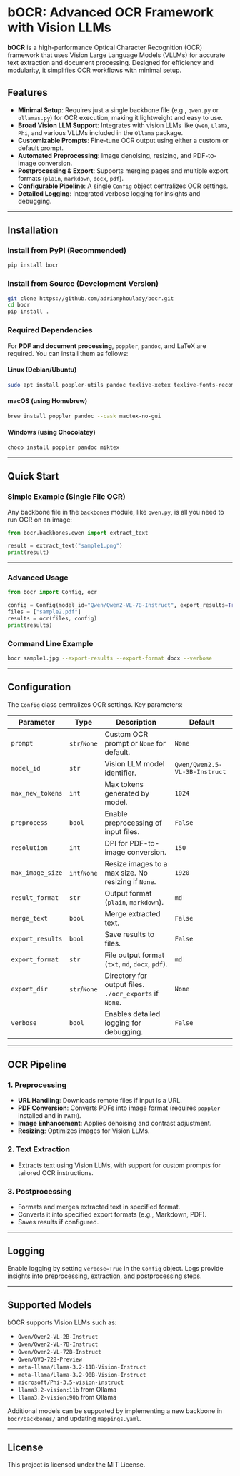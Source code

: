 # bOCR: Advanced OCR Framework with Vision LLMs

**bOCR** is a high-performance Optical Character Recognition (OCR) framework that uses Vision Large Language Models (VLLMs) for accurate text extraction and document processing. Designed for efficiency and modularity, it simplifies OCR workflows with minimal setup.

## Features

- **Minimal Setup**: Requires just a single backbone file (e.g., `qwen.py` or `ollamas.py`) for OCR execution, making it lightweight and easy to use.
- **Broad Vision LLM Support**: Integrates with vision LLMs like `Qwen`, `Llama`, `Phi`, and various VLLMs included in the `Ollama` package.
- **Customizable Prompts**: Fine-tune OCR output using either a custom or default prompt.
- **Automated Preprocessing**: Image denoising, resizing, and PDF-to-image conversion.
- **Postprocessing & Export**: Supports merging pages and multiple export formats (`plain`, `markdown`, `docx`, `pdf`).
- **Configurable Pipeline**: A single `Config` object centralizes OCR settings.
- **Detailed Logging**: Integrated verbose logging for insights and debugging.

---

## Installation

### Install from PyPI (Recommended)

```bash
pip install bocr
```

### Install from Source (Development Version)

```bash
git clone https://github.com/adrianphoulady/bocr.git
cd bocr
pip install .
```

### Required Dependencies

For **PDF and document processing**, `poppler`, `pandoc`, and LaTeX are required. You can install them as follows:

#### Linux (Debian/Ubuntu)
```bash
sudo apt install poppler-utils pandoc texlive-xetex texlive-fonts-recommended lmodern
```

#### macOS (using Homebrew)
```bash
brew install poppler pandoc --cask mactex-no-gui
```

#### Windows (using Chocolatey)
```powershell
choco install poppler pandoc miktex
```

---

## Quick Start

### Simple Example (Single File OCR)

Any backbone file in the `backbones` module, like `qwen.py`, is all you need to run OCR on an image:

```python
from bocr.backbones.qwen import extract_text

result = extract_text("sample1.png")
print(result)
```

---

### Advanced Usage

```python
from bocr import Config, ocr

config = Config(model_id="Qwen/Qwen2-VL-7B-Instruct", export_results=True, export_format="pdf", verbose=True)
files = ["sample2.pdf"]
results = ocr(files, config)
print(results)
```

### Command Line Example

```bash
bocr sample1.jpg --export-results --export-format docx --verbose
```

---

## Configuration

The `Config` class centralizes OCR settings. Key parameters:

| Parameter        | Type         | Description                                            | Default                       |
|------------------|--------------|--------------------------------------------------------|-------------------------------|
| `prompt`         | `str`/`None` | Custom OCR prompt or `None` for default.               | `None`                        |
| `model_id`       | `str`        | Vision LLM model identifier.                           | `Qwen/Qwen2.5-VL-3B-Instruct` |
| `max_new_tokens` | `int`        | Max tokens generated by model.                         | `1024`                        |
| `preprocess`     | `bool`       | Enable preprocessing of input files.                   | `False`                       |
| `resolution`     | `int`        | DPI for PDF-to-image conversion.                       | `150`                         |
| `max_image_size` | `int`/`None` | Resize images to a max size. No resizing if `None`.    | `1920`                        |
| `result_format`  | `str`        | Output format (`plain`, `markdown`).                   | `md`                          |
| `merge_text`     | `bool`       | Merge extracted text.                                  | `False`                       |
| `export_results` | `bool`       | Save results to files.                                 | `False`                       |
| `export_format`  | `str`        | File output format (`txt`, `md`, `docx`, `pdf`).       | `md`                          |
| `export_dir`     | `str`/`None` | Directory for output files. `./ocr_exports` if `None`. | `None`                        |
| `verbose`        | `bool`       | Enables detailed logging for debugging.                | `False`                       |

---

## OCR Pipeline

### 1. Preprocessing

- **URL Handling**: Downloads remote files if input is a URL.
- **PDF Conversion**: Converts PDFs into image format (requires `poppler` installed and in `PATH`).
- **Image Enhancement**: Applies denoising and contrast adjustment.
- **Resizing**: Optimizes images for Vision LLMs.

### 2. Text Extraction

- Extracts text using Vision LLMs, with support for custom prompts for tailored OCR instructions.

### 3. Postprocessing

- Formats and merges extracted text in specified format.
- Converts it into specified export formats (e.g., Markdown, PDF).
- Saves results if configured.

---

## Logging

Enable logging by setting `verbose=True` in the `Config` object. Logs provide insights into preprocessing, extraction, and postprocessing steps.

---

## Supported Models

bOCR supports Vision LLMs such as:

- `Qwen/Qwen2-VL-2B-Instruct`
- `Qwen/Qwen2-VL-7B-Instruct`
- `Qwen/Qwen2-VL-72B-Instruct`
- `Qwen/QVQ-72B-Preview`
- `meta-llama/Llama-3.2-11B-Vision-Instruct`
- `meta-llama/Llama-3.2-90B-Vision-Instruct`
- `microsoft/Phi-3.5-vision-instruct`
- `llama3.2-vision:11b` from Ollama
- `llama3.2-vision:90b` from Ollama

Additional models can be supported by implementing a new backbone in `bocr/backbones/` and updating `mappings.yaml`.

---

## License

This project is licensed under the MIT License.
